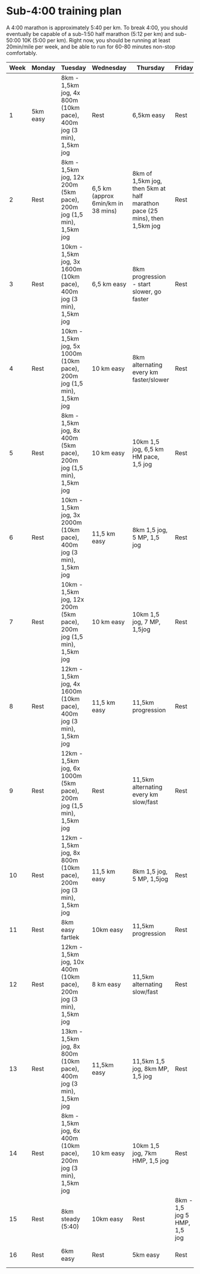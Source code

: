 
# Sub-4:00 training plan
 
A 4:00 marathon is approximately 5:40 per km. To break 4:00, you should eventually be capable of a sub-1:50 half marathon (5:12 per km) and sub-50:00 10K (5:00 per km). Right now, you should be running at least 20min/mile per week, and be able to run for 60-80 minutes non-stop comfortably.

| Week | Monday | Tuesday | Wednesday | Thursday | Friday | Saturday | Sunday |
|--|--|--|--|--|--|--|--|
| 1 | 5km easy | 8km - 1,5km jog, 4x 800m (10km pace), 400m jog (3 min), 1,5km jog | Rest | 6,5km easy| Rest | 5km hill session | 13km |
| 2 | Rest | 8km - 1,5km jog, 12x 200m (5km pace), 200m jog (1,5 min), 1,5km jog | 6,5 km (approx 6min/km in 38 mins) | 8km of 1,5km jog, then 5km at half marathon pace (25 mins), then 1,5km jog| Rest | 5km easy | 16km |
| 3 | Rest | 10km - 1,5km jog, 3x 1600m (10km pace), 400m jog (3 min), 1,5km jog | 6,5 km easy | 8km progression - start slower, go faster | Rest | 6,5km hill session | 19km |
| 4 | Rest | 10km - 1,5km jog, 5x 1000m (10km pace), 200m jog (1,5 min), 1,5km jog | 10 km easy | 8km alternating every km faster/slower | Rest | Rest | 10km |
| 5 | Rest | 8km - 1,5km jog, 8x 400m (5km pace), 200m jog (1,5 min), 1,5km jog | 10 km easy | 10km 1,5 jog, 6,5 km HM pace, 1,5 jog | Rest | 5km easy | 22km |
| 6 | Rest | 10km - 1,5km jog, 3x 2000m (10km pace), 400m jog (3 min), 1,5km jog | 11,5 km easy | 8km 1,5 jog, 5 MP, 1,5 jog | Rest | 5km easy + strides | 21km |
| 7 | Rest | 10km - 1,5km jog, 12x 200m (5km pace), 200m jog (1,5 min), 1,5km jog | 10 km easy | 10km 1,5 jog, 7 MP, 1,5jog | Rest | 6,5km hills | 25km |
| 8 | Rest | 12km - 1,5km jog, 4x 1600m (10km pace), 400m jog (3 min), 1,5km jog | 11,5 km easy | 11,5km progression | Rest | 5km easy | 27km |
| 9 | Rest | 12km - 1,5km jog, 6x 1000m (5km pace), 200m jog (1,5 min), 1,5km jog | Rest | 11,5km alternating every km slow/fast | Rest | 6km fartlek | 13km |
| 10 | Rest | 12km - 1,5km jog, 8x 800m (10km pace), 200m jog (3 min), 1,5km jog | 11,5 km easy | 8km 1,5 jog, 5 MP, 1,5jog | Rest | 5km easy | 32km |
| 11 | Rest | 8km easy fartlek | 10km easy| 11,5km progression | Rest | 6km fartlek | 21km |
| 12 | Rest | 12km - 1,5km jog, 10x 400m (10km pace), 200m jog (3 min), 1,5km jog | 8 km easy | 11,5km alternating slow/fast | Rest | 5km easy | 32km |
| 13 | Rest | 13km - 1,5km jog, 8x 800m (10km pace), 400m jog (3 min), 1,5km jog | 11,5km easy| 11,5km 1,5 jog, 8km MP, 1,5 jog | Rest | 5km easy | 24km |
| 14 | Rest | 8km - 1,5km jog, 6x 400m (10km pace), 200m jog (3 min), 1,5km jog | 10 km easy | 10km 1,5 jog, 7km HMP, 1,5 jog | Rest | 5km easy | 20km |
| 15 | Rest | 8km steady (5:40) | 10km easy|Rest | 8km - 1,5 jog 5 HMP, 1,5 jog| 5km easy | 15km |
| 16 | Rest | 6km easy| Rest | 5km easy | Rest | 5km super easy | 42.2km |
